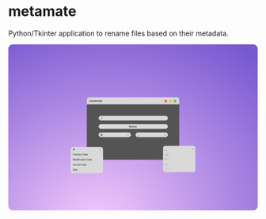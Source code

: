 # metamate
Python/Tkinter application to rename files based on their metadata.

![UI prototype](metamate-prototype.png)
